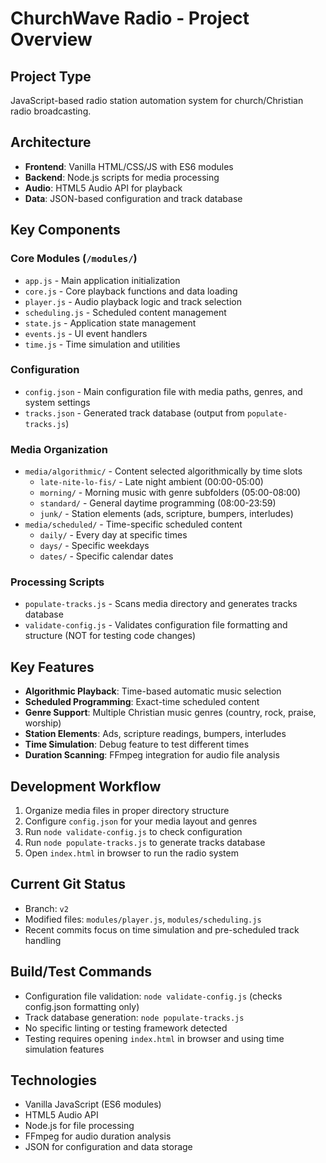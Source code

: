 # ChurchWave Radio - Project Overview

## Project Type
JavaScript-based radio station automation system for church/Christian radio broadcasting.

## Architecture
- **Frontend**: Vanilla HTML/CSS/JS with ES6 modules
- **Backend**: Node.js scripts for media processing
- **Audio**: HTML5 Audio API for playback
- **Data**: JSON-based configuration and track database

## Key Components

### Core Modules (`/modules/`)
- `app.js` - Main application initialization
- `core.js` - Core playback functions and data loading
- `player.js` - Audio playback logic and track selection
- `scheduling.js` - Scheduled content management
- `state.js` - Application state management
- `events.js` - UI event handlers
- `time.js` - Time simulation and utilities

### Configuration
- `config.json` - Main configuration file with media paths, genres, and system settings
- `tracks.json` - Generated track database (output from `populate-tracks.js`)

### Media Organization
- `media/algorithmic/` - Content selected algorithmically by time slots
  - `late-nite-lo-fis/` - Late night ambient (00:00-05:00)
  - `morning/` - Morning music with genre subfolders (05:00-08:00)
  - `standard/` - General daytime programming (08:00-23:59)
  - `junk/` - Station elements (ads, scripture, bumpers, interludes)
- `media/scheduled/` - Time-specific scheduled content
  - `daily/` - Every day at specific times
  - `days/` - Specific weekdays
  - `dates/` - Specific calendar dates

### Processing Scripts
- `populate-tracks.js` - Scans media directory and generates tracks database
- `validate-config.js` - Validates configuration file formatting and structure (NOT for testing code changes)

## Key Features
- **Algorithmic Playback**: Time-based automatic music selection
- **Scheduled Programming**: Exact-time scheduled content
- **Genre Support**: Multiple Christian music genres (country, rock, praise, worship)
- **Station Elements**: Ads, scripture readings, bumpers, interludes
- **Time Simulation**: Debug feature to test different times
- **Duration Scanning**: FFmpeg integration for audio file analysis

## Development Workflow
1. Organize media files in proper directory structure
2. Configure `config.json` for your media layout and genres
3. Run `node validate-config.js` to check configuration
4. Run `node populate-tracks.js` to generate tracks database
5. Open `index.html` in browser to run the radio system

## Current Git Status
- Branch: `v2`
- Modified files: `modules/player.js`, `modules/scheduling.js`
- Recent commits focus on time simulation and pre-scheduled track handling

## Build/Test Commands
- Configuration file validation: `node validate-config.js` (checks config.json formatting only)
- Track database generation: `node populate-tracks.js`
- No specific linting or testing framework detected
- Testing requires opening `index.html` in browser and using time simulation features

## Technologies
- Vanilla JavaScript (ES6 modules)
- HTML5 Audio API
- Node.js for file processing
- FFmpeg for audio duration analysis
- JSON for configuration and data storage